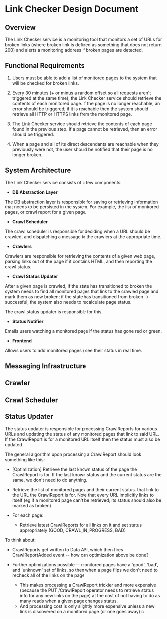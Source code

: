 # Link Checker Design Document

## Overview

The Link Checker service is a monitoring tool that monitors a set of URLs for broken links (where broken link is defined as something that does not return 200) and alerts a monitoring address if broken pages are detected.

## Functional Requirements

  1. Users must be able to add a list of monitored pages to the system that will be checked for broken links.
  
  1. Every 30 minutes (+ or minus a random offset so all requests aren't triggered at the same time), the Link Checker service should retrieve the contents of each monitored page. If the page is no longer reachable, an error should be triggered; if it is reachable then the system should retrieve all HTTP or HTTPS links from the monitored page.
  
  1. The Link Checker service should retrieve the contents of each page found in the previous step. If a page cannot be retrieved, then an error should be triggered.
  
  1. When a page and all of its direct descendants are reachable when they previously were not, the user should be notified that their page is no longer broken.
  
## System Architecture

 The Link Checker service consists of a few components:
 
 * **DB Abstraction Layer**
 
 The DB abstraction layer is responsible for saving or retrieving information that needs to be persisted in the system. For example, the list of monitored pages, or crawl report for a given page.
 
 * **Crawl Scheduler**
 
 The crawl scheduler is responsible for deciding when a URL should be crawled, and dispatching a message to the crawlers at the appropriate time. 
 
 * **Crawlers**
 
 Crawlers are responsible for retrieving the contents of a given web page, parsing links out of the page if it contains HTML, and then reporting the crawl status.
 
 * **Crawl Status Updater**

 After a given page is crawled, if the state has transitioned to broken the system needs to find all monitored pages that link to the crawled page and mark them as now broken; if the state has transitioned from broken -> successful, the system also needs to recalculate page status.
 
 The crawl status updater is responsible for this.
 
 * **Status Notifier**
 
 Emails users watching a monitored page if the status has gone red or green.
 
 * **Frontend**
 
 Allows users to add monitored pages / see their status in real time.
 
## Messaging Infrastructure
 
## Crawler
 
## Crawl Scheduler
 
## Status Updater

The status updater is responsible for processing CrawlReports for various URLs and updating the status of any monitored pages that link to said URL. If the CrawlReport is for a monitored URL itself then the status must also be updated.

The general algorithm upon processing a CrawlReport should look something like this:

 * [Optimization] Retrieve the last known status of the page the CrawlReport is for. If the last known status and the current status are the same, we don't need to do anything.
 
 * Retrieve the list of monitored pages and their current status. that link to the URL the CrawlReport is for. Note that every URL implicitly links to itself (eg if a monitored page can't be retrieved; its status should also be marked as broken)  
 * For each page:
 	* Retrieve latest CrawlReports for all links on it and set status appropriately (GOOD, CRAWL_IN_PROGRESS, BAD)
 	
To think about:

 * CrawlReports get written to Data API, which then fires CrawlReportAdded event -- how can optimization above be done?
   
 * Further optimizations possible -- monitored pages have a 'good', 'bad', and 'unknown' set of links, so then when a page flips we don't need to recheck all of the links on the page
 
 	* This makes processing a CrawlReport trickier and more expensive (because the PUT /CrawlReport operator needs to retrieve status info for any new links on the page) at the cost of not having to do as many reads when a given page changes status.
 	* And processing cost is only slightly more expensive unless a new link is discovered on a monitored page (or one goes away)
 c            